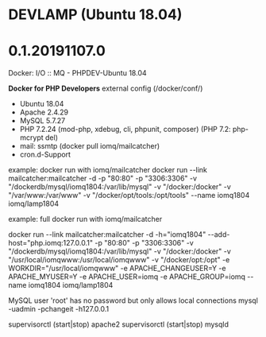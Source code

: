 
# DEVLAMP (Ubuntu 18.04)

# 0.1.20191107.0

Docker: I/O :: MQ - PHPDEV-Ubuntu 18.04

**Docker for PHP Developers**
external config (/docker/conf/)

* Ubuntu 18.04
* Apache 2.4.29
* MySQL 5.7.27
* PHP 7.2.24 (mod-php, xdebug, cli, phpunit, composer) (PHP 7.2: php-mcrypt del)
* mail: ssmtp (docker pull iomq/mailcatcher)
* cron.d-Support

example: docker run with iomq/mailcatcher
docker run --link mailcatcher:mailcatcher -d -p "80:80" -p "3306:3306" -v "/dockerdb/mysql/iomq1804:/var/lib/mysql" -v "/docker:/docker" -v "/var/www:/var/www" -v "/docker/opt/tools:/opt/tools" --name iomq1804 iomq/lamp1804

example: full docker run with iomq/mailcatcher

docker run --link mailcatcher:mailcatcher -d -h="iomq1804" --add-host="php.iomq:127.0.0.1" -p "80:80" -p "3306:3306" -v "/dockerdb/mysql/iomq1804:/var/lib/mysql" -v "/docker:/docker" -v "/usr/local/iomqwww:/usr/local/iomqwww" -v "/docker/opt:/opt" -e WORKDIR="/usr/local/iomqwww" -e APACHE_CHANGEUSER=Y -e APACHE_MYUSER=Y -e APACHE_USER=iomq -e APACHE_GROUP=iomq --name iomq1804 iomq/lamp1804

MySQL user 'root' has no password but only allows local connections
mysql -uadmin -pchangeit -h127.0.0.1

supervisorctl (start|stop) apache2
supervisorctl (start|stop) mysqld
